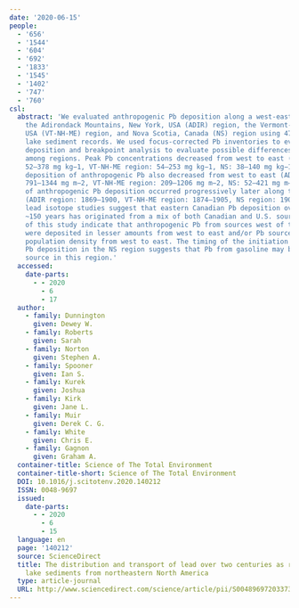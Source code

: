 ```yaml
---
date: '2020-06-15'
people:
  - '656'
  - '1544'
  - '604'
  - '692'
  - '1833'
  - '1545'
  - '1402'
  - '747'
  - '760'
csl:
  abstract: 'We evaluated anthropogenic Pb deposition along a west-east transect from
    the Adirondack Mountains, New York, USA (ADIR) region, the Vermont-New Hampshire-Maine,
    USA (VT-NH-ME) region, and Nova Scotia, Canada (NS) region using 47 210Pb-dated
    lake sediment records. We used focus-corrected Pb inventories to evaluate cumulative
    deposition and breakpoint analysis to evaluate possible differences in timings
    among regions. Peak Pb concentrations decreased from west to east (ADIR region:
    52–378 mg kg−1, VT-NH-ME region: 54–253 mg kg−1, NS: 38–140 mg kg−1). Cumulative
    deposition of anthropogenic Pb also decreased from west to east (ADIR region:
    791–1344 mg m−2, VT-NH-ME region: 209–1206 mg m−2, NS: 52–421 mg m−2). The initiation
    of anthropogenic Pb deposition occurred progressively later along the same transect
    (ADIR region: 1869–1900, VT-NH-ME region: 1874–1905, NS region: 1901–1930). Previous
    lead isotope studies suggest that eastern Canadian Pb deposition over the past
    ~150 years has originated from a mix of both Canadian and U.S. sources. The results
    of this study indicate that anthropogenic Pb from sources west of the ADIR region
    were deposited in lesser amounts from west to east and/or Pb sources reflect less
    population density from west to east. The timing of the initiation of anthropogenic
    Pb deposition in the NS region suggests that Pb from gasoline may be an important
    source in this region.'
  accessed:
    date-parts:
      - - 2020
        - 6
        - 17
  author:
    - family: Dunnington
      given: Dewey W.
    - family: Roberts
      given: Sarah
    - family: Norton
      given: Stephen A.
    - family: Spooner
      given: Ian S.
    - family: Kurek
      given: Joshua
    - family: Kirk
      given: Jane L.
    - family: Muir
      given: Derek C. G.
    - family: White
      given: Chris E.
    - family: Gagnon
      given: Graham A.
  container-title: Science of The Total Environment
  container-title-short: Science of The Total Environment
  DOI: 10.1016/j.scitotenv.2020.140212
  ISSN: 0048-9697
  issued:
    date-parts:
      - - 2020
        - 6
        - 15
  language: en
  page: '140212'
  source: ScienceDirect
  title: The distribution and transport of lead over two centuries as recorded by
    lake sediments from northeastern North America
  type: article-journal
  URL: http://www.sciencedirect.com/science/article/pii/S0048969720337335
---
```

